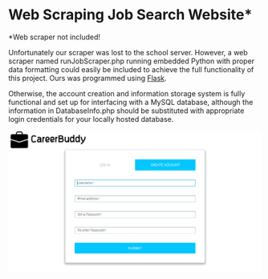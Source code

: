 # Web Scraping Job Search Website*
*Web scraper not included!

Unfortunately our scraper was lost to the school server. However, a web scraper named runJobScraper.php running embedded Python with proper data formatting could easily be included to achieve the full functionality of this project. Ours was programmed using [Flask](http://flask.pocoo.org/).

Otherwise, the account creation and information storage system is fully functional and set up for interfacing with a MySQL database, although the information in DatabaseInfo.php should be substituted with appropriate login credentials for your locally hosted database.

![alt text](https://github.com/shafergrytness/Job-Search-Website/blob/master/accountcreation.png "Account Creation")
